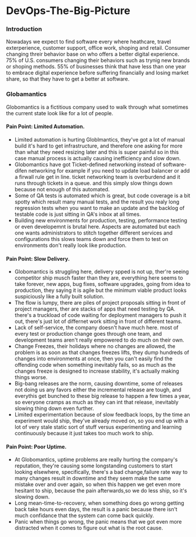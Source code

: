 # DevOps-The-Big-Picture
### Introduction
Nowadays we expect to find software every where heathcare, travel exterperience, customer support, office work, shoping and retail.
Consumer changing threir behavior base on who offers a better digital experience.
75% of U.S. consumers changing their behaviors such as trynig new brands or shoping methods.
55% of businesses think that have less than one year to embrace digital experience before suffering financially and losing market share, so that they have to get a better at software.

### Globamantics
Globomantics is a fictitious company used to walk through what sometimes the current state look like for a lot of people.
<br />

#### Pain Point: Limited Automation.
- Limited automation is hurting Globlmantics, they've got a lot of manual build it's hard to get infrastructure, and therefore one asking for more than what they need resizing later and this is super painful so in this case manual process is actually causing inefficiency and slow down.
- Globomantics have got Ticket-defined networking instead of software-difen networking for example if you need to update load balancer or add a firwall rule get in line. ticket networking team is overburdend and it runs through tickets in a queue. and this simply slow things down because not enough of this automated.
- Some of QA tests is automated which is great, but code coverage is a bit spotty which result many manual tests, and the result you realy long regression tests when you want to make an update and the backlog of testable code is just sitting in QA's inbox at all times.
- Building new environments for production, testing, performance testing or even developemnt is brutal here. Aspects are automated but each one wants administrators to stitch together different services and configurations this slows teams down and force them to test on environments don't really look like production.

#### Pain Point: Slow Delivery.
- Globomantics is struggling here, delivery spped is not up, ther're seeing competitor ship musch faster than they are, everything here seems to take forever, new apps, bug fixes, software upgrades, going from idea to production, they saying it is agile
but the minimum viable product looks suspiciously like a fully built solution.
- The flow is lumpy, there are piles of project proposals sitting in front of project managers, ther are stacks of apps that need testing by QA. there's a truckload of code
waiting for deployment managers to push it out, there's just lot of differnet work sitting in front of different teams. 
- Lack of self-service, the company doesn't have much here. most of every test or production change goes through one team, and development teams aren't really empowered to do much on their own.
- Change Freezes, their holidays where no changes are allowed, the problem is as soon as that changes freezes lifts, they dump hundreds of changes into environments at once, then you can't easily find the offending code when something inevitably fails, so as much as the changes freeze is designed to increase stability, it's actually making things worse.
- Big-bang releases are the norm, causing downtime, some of releases not doing us any favors either the incremental release are tough, and everythis get bunched to these big release to happen a few times a year, so everyone cramps as much as they can int that release, inevitably slowing thing down even further.
- Limited experimentation because of slow feedback loops, by the time an experiment would ship, they've already moved on, so you end up with a lot of very stale static sort of stuff versus experimenting and learning continuously because it just takes too much work to ship.

#### Pain Point: Poor Uptime.
- At Globomantics, uptime problems are really hurting the company's reputation, they're causing some longstanding customers to start looking elsewhere, specifically, there's a bad change,failure rate way to many changes result in downtime and they seem make the same mistake over and over again, so when this happen we get even more hesitant to ship, because the pain afterwards,so we do less ship, so it's slowing down.
- Long mean-time-to-recovery, when something does go wrong getting back take hours even days, the result is a panic because there isn't much confidance that the system can come back quickly.
- Panic when things go wrong, the panic means that we got even more distracted when it comes to figure out what is the root cause. 
